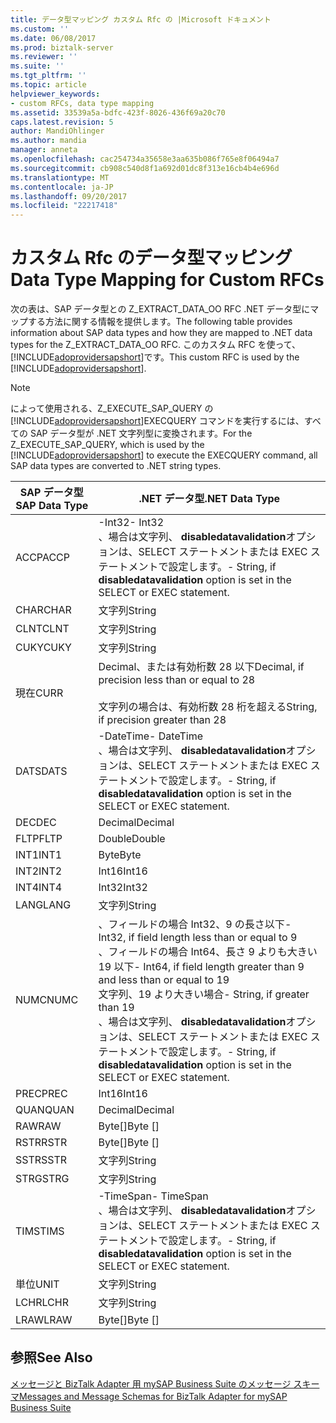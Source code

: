 ```yaml
---
title: データ型マッピング カスタム Rfc の |Microsoft ドキュメント
ms.custom: ''
ms.date: 06/08/2017
ms.prod: biztalk-server
ms.reviewer: ''
ms.suite: ''
ms.tgt_pltfrm: ''
ms.topic: article
helpviewer_keywords:
- custom RFCs, data type mapping
ms.assetid: 33539a5a-bdfc-423f-8026-436f69a20c70
caps.latest.revision: 5
author: MandiOhlinger
ms.author: mandia
manager: anneta
ms.openlocfilehash: cac254734a35658e3aa635b086f765e8f06494a7
ms.sourcegitcommit: cb908c540d8f1a692d01dc8f313e16cb4b4e696d
ms.translationtype: MT
ms.contentlocale: ja-JP
ms.lasthandoff: 09/20/2017
ms.locfileid: "22217418"
---
```

# <a name="data-type-mapping-for-custom-rfcs"></a><span data-ttu-id="35d2c-102">カスタム Rfc のデータ型マッピング</span><span class="sxs-lookup"><span data-stu-id="35d2c-102">Data Type Mapping for Custom RFCs</span></span>
<span data-ttu-id="35d2c-103">次の表は、SAP データ型との Z_EXTRACT_DATA_OO RFC .NET データ型にマップする方法に関する情報を提供します。</span><span class="sxs-lookup"><span data-stu-id="35d2c-103">The following table provides information about SAP data types and how they are mapped to .NET data types for the Z_EXTRACT_DATA_OO RFC.</span></span> <span data-ttu-id="35d2c-104">このカスタム RFC を使って、[!INCLUDE[adoprovidersapshort](../../includes/adoprovidersapshort-md.md)]です。</span><span class="sxs-lookup"><span data-stu-id="35d2c-104">This custom RFC is used by the [!INCLUDE[adoprovidersapshort](../../includes/adoprovidersapshort-md.md)].</span></span>  
  
> [!NOTE]
>  <span data-ttu-id="35d2c-105">によって使用される、Z_EXECUTE_SAP_QUERY の[!INCLUDE[adoprovidersapshort](../../includes/adoprovidersapshort-md.md)]EXECQUERY コマンドを実行するには、すべての SAP データ型が .NET 文字列型に変換されます。</span><span class="sxs-lookup"><span data-stu-id="35d2c-105">For the Z_EXECUTE_SAP_QUERY, which is used by the [!INCLUDE[adoprovidersapshort](../../includes/adoprovidersapshort-md.md)] to execute the EXECQUERY command, all SAP data types are converted to .NET string types.</span></span>  
  
|<span data-ttu-id="35d2c-106">SAP データ型</span><span class="sxs-lookup"><span data-stu-id="35d2c-106">SAP Data Type</span></span>|<span data-ttu-id="35d2c-107">.NET データ型</span><span class="sxs-lookup"><span data-stu-id="35d2c-107">.NET Data Type</span></span>|  
|-------------------|--------------------|  
|<span data-ttu-id="35d2c-108">ACCP</span><span class="sxs-lookup"><span data-stu-id="35d2c-108">ACCP</span></span>|<span data-ttu-id="35d2c-109">-Int32</span><span class="sxs-lookup"><span data-stu-id="35d2c-109">-   Int32</span></span><br /><span data-ttu-id="35d2c-110">、場合は文字列、 **disabledatavalidation**オプションは、SELECT ステートメントまたは EXEC ステートメントで設定します。</span><span class="sxs-lookup"><span data-stu-id="35d2c-110">-   String, if **disabledatavalidation** option is set in the SELECT or EXEC statement.</span></span>|  
|<span data-ttu-id="35d2c-111">CHAR</span><span class="sxs-lookup"><span data-stu-id="35d2c-111">CHAR</span></span>|<span data-ttu-id="35d2c-112">文字列</span><span class="sxs-lookup"><span data-stu-id="35d2c-112">String</span></span>|  
|<span data-ttu-id="35d2c-113">CLNT</span><span class="sxs-lookup"><span data-stu-id="35d2c-113">CLNT</span></span>|<span data-ttu-id="35d2c-114">文字列</span><span class="sxs-lookup"><span data-stu-id="35d2c-114">String</span></span>|  
|<span data-ttu-id="35d2c-115">CUKY</span><span class="sxs-lookup"><span data-stu-id="35d2c-115">CUKY</span></span>|<span data-ttu-id="35d2c-116">文字列</span><span class="sxs-lookup"><span data-stu-id="35d2c-116">String</span></span>|  
|<span data-ttu-id="35d2c-117">現在</span><span class="sxs-lookup"><span data-stu-id="35d2c-117">CURR</span></span>|<span data-ttu-id="35d2c-118">Decimal、または有効桁数 28 以下</span><span class="sxs-lookup"><span data-stu-id="35d2c-118">Decimal, if precision less than or equal to 28</span></span><br /><br /> <span data-ttu-id="35d2c-119">文字列の場合は、有効桁数 28 桁を超える</span><span class="sxs-lookup"><span data-stu-id="35d2c-119">String, if precision greater than 28</span></span>|  
|<span data-ttu-id="35d2c-120">DATS</span><span class="sxs-lookup"><span data-stu-id="35d2c-120">DATS</span></span>|<span data-ttu-id="35d2c-121">-DateTime</span><span class="sxs-lookup"><span data-stu-id="35d2c-121">-   DateTime</span></span><br /><span data-ttu-id="35d2c-122">、場合は文字列、 **disabledatavalidation**オプションは、SELECT ステートメントまたは EXEC ステートメントで設定します。</span><span class="sxs-lookup"><span data-stu-id="35d2c-122">-   String, if **disabledatavalidation** option is set in the SELECT or EXEC statement.</span></span>|  
|<span data-ttu-id="35d2c-123">DEC</span><span class="sxs-lookup"><span data-stu-id="35d2c-123">DEC</span></span>|<span data-ttu-id="35d2c-124">Decimal</span><span class="sxs-lookup"><span data-stu-id="35d2c-124">Decimal</span></span>|  
|<span data-ttu-id="35d2c-125">FLTP</span><span class="sxs-lookup"><span data-stu-id="35d2c-125">FLTP</span></span>|<span data-ttu-id="35d2c-126">Double</span><span class="sxs-lookup"><span data-stu-id="35d2c-126">Double</span></span>|  
|<span data-ttu-id="35d2c-127">INT1</span><span class="sxs-lookup"><span data-stu-id="35d2c-127">INT1</span></span>|<span data-ttu-id="35d2c-128">Byte</span><span class="sxs-lookup"><span data-stu-id="35d2c-128">Byte</span></span>|  
|<span data-ttu-id="35d2c-129">INT2</span><span class="sxs-lookup"><span data-stu-id="35d2c-129">INT2</span></span>|<span data-ttu-id="35d2c-130">Int16</span><span class="sxs-lookup"><span data-stu-id="35d2c-130">Int16</span></span>|  
|<span data-ttu-id="35d2c-131">INT4</span><span class="sxs-lookup"><span data-stu-id="35d2c-131">INT4</span></span>|<span data-ttu-id="35d2c-132">Int32</span><span class="sxs-lookup"><span data-stu-id="35d2c-132">Int32</span></span>|  
|<span data-ttu-id="35d2c-133">LANG</span><span class="sxs-lookup"><span data-stu-id="35d2c-133">LANG</span></span>|<span data-ttu-id="35d2c-134">文字列</span><span class="sxs-lookup"><span data-stu-id="35d2c-134">String</span></span>|  
|<span data-ttu-id="35d2c-135">NUMC</span><span class="sxs-lookup"><span data-stu-id="35d2c-135">NUMC</span></span>|<span data-ttu-id="35d2c-136">、フィールドの場合 Int32、9 の長さ以下</span><span class="sxs-lookup"><span data-stu-id="35d2c-136">-   Int32, if field length less than or equal to 9</span></span><br /><span data-ttu-id="35d2c-137">、フィールドの場合 Int64、長さ 9 よりも大きい 19 以下</span><span class="sxs-lookup"><span data-stu-id="35d2c-137">-   Int64, if field length greater than 9 and less than or equal to 19</span></span><br /><span data-ttu-id="35d2c-138">文字列、19 より大きい場合</span><span class="sxs-lookup"><span data-stu-id="35d2c-138">-   String, if greater than 19</span></span><br /><span data-ttu-id="35d2c-139">、場合は文字列、 **disabledatavalidation**オプションは、SELECT ステートメントまたは EXEC ステートメントで設定します。</span><span class="sxs-lookup"><span data-stu-id="35d2c-139">-   String, if **disabledatavalidation** option is set in the SELECT or EXEC statement.</span></span>|  
|<span data-ttu-id="35d2c-140">PREC</span><span class="sxs-lookup"><span data-stu-id="35d2c-140">PREC</span></span>|<span data-ttu-id="35d2c-141">Int16</span><span class="sxs-lookup"><span data-stu-id="35d2c-141">Int16</span></span>|  
|<span data-ttu-id="35d2c-142">QUAN</span><span class="sxs-lookup"><span data-stu-id="35d2c-142">QUAN</span></span>|<span data-ttu-id="35d2c-143">Decimal</span><span class="sxs-lookup"><span data-stu-id="35d2c-143">Decimal</span></span>|  
|<span data-ttu-id="35d2c-144">RAW</span><span class="sxs-lookup"><span data-stu-id="35d2c-144">RAW</span></span>|<span data-ttu-id="35d2c-145">Byte[]</span><span class="sxs-lookup"><span data-stu-id="35d2c-145">Byte []</span></span>|  
|<span data-ttu-id="35d2c-146">RSTR</span><span class="sxs-lookup"><span data-stu-id="35d2c-146">RSTR</span></span>|<span data-ttu-id="35d2c-147">Byte[]</span><span class="sxs-lookup"><span data-stu-id="35d2c-147">Byte []</span></span>|  
|<span data-ttu-id="35d2c-148">SSTR</span><span class="sxs-lookup"><span data-stu-id="35d2c-148">SSTR</span></span>|<span data-ttu-id="35d2c-149">文字列</span><span class="sxs-lookup"><span data-stu-id="35d2c-149">String</span></span>|  
|<span data-ttu-id="35d2c-150">STRG</span><span class="sxs-lookup"><span data-stu-id="35d2c-150">STRG</span></span>|<span data-ttu-id="35d2c-151">文字列</span><span class="sxs-lookup"><span data-stu-id="35d2c-151">String</span></span>|  
|<span data-ttu-id="35d2c-152">TIMS</span><span class="sxs-lookup"><span data-stu-id="35d2c-152">TIMS</span></span>|<span data-ttu-id="35d2c-153">-TimeSpan</span><span class="sxs-lookup"><span data-stu-id="35d2c-153">-   TimeSpan</span></span><br /><span data-ttu-id="35d2c-154">、場合は文字列、 **disabledatavalidation**オプションは、SELECT ステートメントまたは EXEC ステートメントで設定します。</span><span class="sxs-lookup"><span data-stu-id="35d2c-154">-   String, if **disabledatavalidation** option is set in the SELECT or EXEC statement.</span></span>|  
|<span data-ttu-id="35d2c-155">単位</span><span class="sxs-lookup"><span data-stu-id="35d2c-155">UNIT</span></span>|<span data-ttu-id="35d2c-156">文字列</span><span class="sxs-lookup"><span data-stu-id="35d2c-156">String</span></span>|  
|<span data-ttu-id="35d2c-157">LCHR</span><span class="sxs-lookup"><span data-stu-id="35d2c-157">LCHR</span></span>|<span data-ttu-id="35d2c-158">文字列</span><span class="sxs-lookup"><span data-stu-id="35d2c-158">String</span></span>|  
|<span data-ttu-id="35d2c-159">LRAW</span><span class="sxs-lookup"><span data-stu-id="35d2c-159">LRAW</span></span>|<span data-ttu-id="35d2c-160">Byte[]</span><span class="sxs-lookup"><span data-stu-id="35d2c-160">Byte []</span></span>|  
  
## <a name="see-also"></a><span data-ttu-id="35d2c-161">参照</span><span class="sxs-lookup"><span data-stu-id="35d2c-161">See Also</span></span>  
 [<span data-ttu-id="35d2c-162">メッセージと BizTalk Adapter 用 mySAP Business Suite のメッセージ スキーマ</span><span class="sxs-lookup"><span data-stu-id="35d2c-162">Messages and Message Schemas for BizTalk Adapter for mySAP Business Suite</span></span>](../../adapters-and-accelerators/adapter-sap/messages-and-message-schemas-for-biztalk-adapter-for-mysap-business-suite.md)